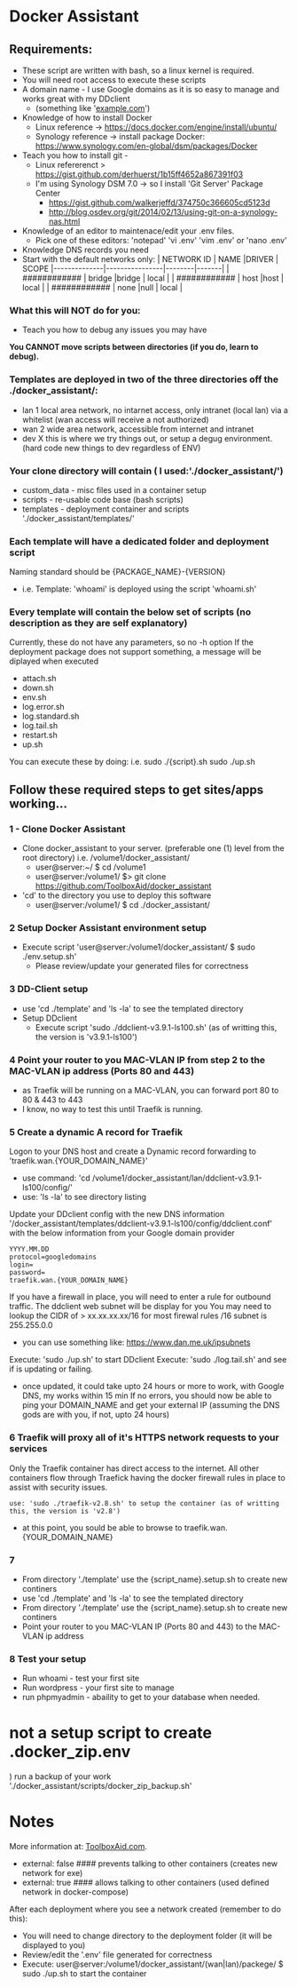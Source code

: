 # Docker Assistant

## Requirements:
- These script are written with bash, so a linux kernel is required.
- You will need root access to execute these scripts
- A domain name - I use Google domains as it is so easy to manage and works great with my DDclient 
  - (something like '[example.com](http://example.com/)')
- Knowledge of how to install Docker 
  - Linux reference -> https://docs.docker.com/engine/install/ubuntu/
  - Synology reference -> install package Docker: https://www.synology.com/en-global/dsm/packages/Docker
- Teach you how to install git -
  - Linux refererenct > https://gist.github.com/derhuerst/1b15ff4652a867391f03
  - I'm using Synology DSM 7.0 ->  so I install 'Git Server' Package Center
    - https://gist.github.com/walkerjeffd/374750c366605cd5123d
    - http://blog.osdev.org/git/2014/02/13/using-git-on-a-synology-nas.html
- Knowledge of an editor to maintenace/edit your .env files.
  - Pick one of these editors: 'notepad' 'vi .env' 'vim .env' or 'nano .env'
- Knowledge DNS records you need
- Start with the default networks only:
  | NETWORK ID   | NAME           |DRIVER  | SCOPE
  |--------------|----------------|--------|-------|
  | ############ | bridge         |bridge  | local |
  | ############ | host           |host    | local |
  | ############ | none           |null    | local |

### What this will NOT do for you:
- Teach you how to debug any issues you may have

**You CANNOT move scripts between directories (if you do, learn to debug).**

### Templates are deployed in two of the three directories off the ./docker_assistant/:
- lan 1 local area network, no intarnet access, only intranet (local lan) via a whitelist (wan access will receive a not authorized)
- wan 2 wide area network, accessible from internet and intranet
- dev X this is where we try things out, or setup a degug environment. (hard code new things to dev regardless of ENV)

### Your clone directory will contain ( I used:'./docker_assistant/')
- custom_data - misc files used in a container setup
- scripts     - re-usable code base (bash scripts)
- templates   - deployment container and scripts './docker_assistant/templates/'

### Each template will have a dedicated folder and deployment script
Naming standard should be {PACKAGE_NAME}-{VERSION}
  - i.e. Template: 'whoami' is deployed using the script 'whoami.sh'

### Every template will contain the below set of scripts (no description as they are self explanatory)
Currently, these do not have any parameters, so no -h option
If the deployment package does not support something, a message will be diplayed when executed
- attach.sh
- down.sh
- env.sh
- log.error.sh
- log.standard.sh
- log.tail.sh
- restart.sh
- up.sh

You can execute these by doing:
i.e. sudo ./{script}.sh
     sudo ./up.sh

## Follow these required steps to get sites/apps working...

### 1 - Clone Docker Assistant
- Clone docker_assistant to your server. (preferable one (1) level from the root directory) i.e. /volume1/docker_assistant/
  - user@server:~/ $ cd /volume1
  - user@server:/volume1/ $> git clone https://github.com/ToolboxAid/docker_assistant
- 'cd' to the directory you use to deploy this software
  - user@server:/volume1/ $ cd ./docker_assistant/

### 2 Setup Docker Assistant environment setup
- Execute script 'user@server:/volume1/docker_assistant/ $ sudo ./env.setup.sh'
  - Please review/update your generated files for correctness

### 3 DD-Client setup
- use 'cd ./template' and 'ls -la' to see the templated directory
- Setup DDclient
  - Execute script 'sudo ./ddclient-v3.9.1-ls100.sh' (as of writting this, the version is 'v3.9.1-ls100')

### 4  Point your router to you MAC-VLAN IP from step 2 to the MAC-VLAN ip address (Ports 80 and 443)
- as Traefik will be running on a MAC-VLAN, you can forward port 80 to 80 & 443 to 443
- I know, no way to test this until Traefik is running.


### 5 Create a dynamic A record for Traefik
Logon to your DNS host and create a Dynamic record forwarding to 'traefik.wan.{YOUR_DOMAIN_NAME}'
  - use command: 'cd /volume1/docker_assistant/lan/ddclient-v3.9.1-ls100/config/'
  - use: 'ls -la' to see directory listing

Update your DDclient config with the new DNS information '/docker_assistant/templates/ddclient-v3.9.1-ls100/config/ddclient.conf' with the below information from your Google domain provider

```
YYYY.MM.DD
protocol=googledomains
login=
password=
traefik.wan.{YOUR_DOMAIN_NAME}
```

If you have a firewall in place, you will need to enter a rule for outbound traffic.
The ddclient web subnet will be display for you
You may need to lookup the CIDR of >  xx.xx.xx.xx/16 for most firewal rules
                                                 /16 subnet is 255.255.0.0
   - you can use something like: https://www.dan.me.uk/ipsubnets

Execute: 'sudo ./up.sh' to start DDclient
Execute: 'sudo ./log.tail.sh' and see if is updating or failing.

- once updated, it could take upto 24 hours or more to work, with Google DNS, my works within 15 min
If no errors, you should now be able to ping your DOMAIN_NAME and get your external IP
(assuming the DNS gods are with you, if not, upto 24 hours)

### 6 Traefik will proxy all of it's HTTPS network requests to your services
Only the Traefik container has direct access to the internet.  All other containers flow through Traefick having the docker firewall rules in place to assist with security issues.

    use: 'sudo ./traefik-v2.8.sh' to setup the container (as of writting this, the version is 'v2.8')

- at this point, you sould be able to browse to traefik.wan.{YOUR_DOMAIN_NAME}

### 7
- From directory './template' use the {script_name}.setup.sh to create new continers
- use 'cd ./template' and 'ls -la' to see the templated directory
- From directory './template' use the {script_name}.setup.sh to create new continers
- Point your router to you MAC-VLAN IP (Ports 80 and 443) to the MAC-VLAN ip address


### 8 Test your setup
- Run whoami - test your first site
- Run wordpress - your first site to manage
- run phpmyadmin - abaility to get to your database when needed.


# not a setup script to create .docker_zip.env
) run a backup of your work './docker_assistant/scripts/docker_zip_backup.sh'


# Notes
More information at: [ToolboxAid.com](https://toolboxaid.com/).

- external: false     #### prevents talking to other containers (creates new network for exe)
- external: true      #### allows   talking to other containers (used defined network in docker-compose)

After each deployment where you see a network created (remember to do this):
- You will need to change directory to the deployment folder (it will be displayed to you)
- Review/edit the '.env' file generated for correctness
- Execute: user@server:/volume1/docker_assistant/(wan|lan)/packege/ $ sudo ./up.sh to start the container
